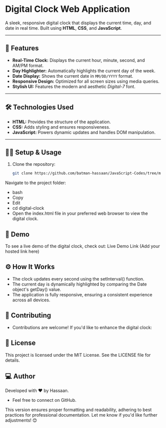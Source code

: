 # Digital Clock Web Application

A sleek, responsive digital clock that displays the current time, day, and date in real time. Built using **HTML**, **CSS**, and **JavaScript**.

---

## 🚀 Features

- **Real-Time Clock:** Displays the current hour, minute, second, and AM/PM format.
- **Day Highlighter:** Automatically highlights the current day of the week.
- **Date Display:** Shows the current date in `MM/DD/YYYY` format.
- **Responsive Design:** Optimized for all screen sizes using media queries.
- **Stylish UI:** Features the modern and aesthetic *Digital-7* font.

---

## 🛠️ Technologies Used

- **HTML:** Provides the structure of the application.
- **CSS:** Adds styling and ensures responsiveness.
- **JavaScript:** Powers dynamic updates and handles DOM manipulation.

---

## 🧑‍💻 Setup & Usage

1. Clone the repository:
   ```bash
   git clone https://github.com/batman-hassaan/JavaScript-Codes/tree/main/Digital%20Clock
Navigate to the project folder:

- bash
- Copy
- Edit
- cd digital-clock
- Open the index.html file in your preferred web browser to view the digital clock.

## 🌟 Demo
To see a live demo of the digital clock, check out: Live Demo Link (Add your hosted link here)

## ⚙️ How It Works
- The clock updates every second using the setInterval() function.
- The current day is dynamically highlighted by comparing the Date object's getDay() value.
- The application is fully responsive, ensuring a consistent experience across all devices.

## 🤝 Contributing
- Contributions are welcome! If you'd like to enhance the digital clock:

## 📜 License
This project is licensed under the MIT License. See the LICENSE file for details.

## 💻 Author
Developed with ❤️ by Hassaan.
- Feel free to connect on GitHub.

This version ensures proper formatting and readability, adhering to best practices for professional documentation. Let me know if you'd like further adjustments! 😊

